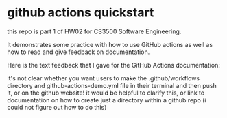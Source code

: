 # github actions quickstart

this repo is part 1 of HW02 for CS3500 Software Engineering.

It demonstrates some practice with how to use GitHub actions as well as how to read and give feedback on documentation. 

Here is the text feedback that I gave for the GitHub Actions documentation:

it's not clear whether you want users to make the .github/workflows directory and github-actions-demo.yml file in their terminal and then push it, or on the github website! it would be helpful to clarify this, or link to documentation on how to create just a directory within a github repo (i could not figure out how to do this)